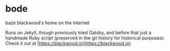 # bode
baze blackwood's home on the internet

Runs on Jekyll, though previously tried Gatsby, and before that just a handmade Ruby script (preserved in the git history for historical purposes).
Check it out at [https://blackwood.io](https://blackwood.io)
